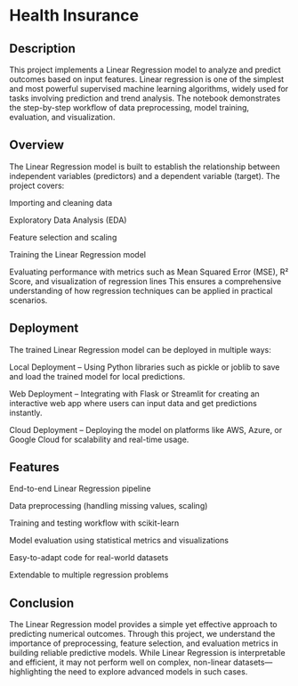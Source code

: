 
# Health Insurance 





## Description 
This project implements a Linear Regression model to analyze and predict outcomes based on input features. Linear regression is one of the simplest and most powerful supervised machine learning algorithms, widely used for tasks involving prediction and trend analysis. The notebook demonstrates the step-by-step workflow of data preprocessing, model training, evaluation, and visualization.
## Overview
The Linear Regression model is built to establish the relationship between independent variables (predictors) and a dependent variable (target). The project covers:

Importing and cleaning data

Exploratory Data Analysis (EDA)

Feature selection and scaling

Training the Linear Regression model

Evaluating performance with metrics such as Mean Squared Error (MSE), R² Score, and visualization of regression lines
This ensures a comprehensive understanding of how regression techniques can be applied in practical scenarios.
## Deployment
The trained Linear Regression model can be deployed in multiple ways:

Local Deployment – Using Python libraries such as pickle or joblib to save and load the trained model for local predictions.

Web Deployment – Integrating with Flask or Streamlit for creating an interactive web app where users can input data and get predictions instantly.

Cloud Deployment – Deploying the model on platforms like AWS, Azure, or Google Cloud for scalability and real-time usage.




## Features
End-to-end Linear Regression pipeline

Data preprocessing (handling missing values, scaling)

Training and testing workflow with scikit-learn

Model evaluation using statistical metrics and visualizations

Easy-to-adapt code for real-world datasets

Extendable to multiple regression problems


## Conclusion 
The Linear Regression model provides a simple yet effective approach to predicting numerical outcomes. Through this project, we understand the importance of preprocessing, feature selection, and evaluation metrics in building reliable predictive models. While Linear Regression is interpretable and efficient, it may not perform well on complex, non-linear datasets—highlighting the need to explore advanced models in such cases.